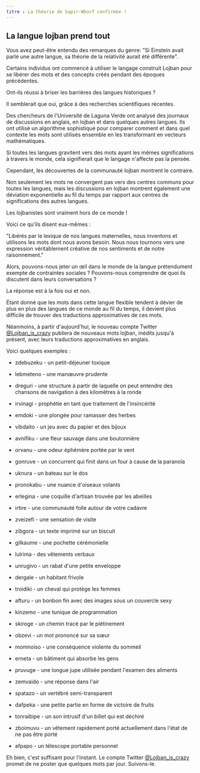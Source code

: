 ```yaml
---
titre : La théorie de Sapir-Whorf confirmée !
---
```


## La langue lojban prend tout

Vous avez peut-être entendu des remarques du genre: "Si Einstein avait parlé une autre langue, sa théorie de la relativité aurait été différente".

Certains individus ont commencé à utiliser le langage construit Lojban pour se libérer des mots et des concepts créés pendant des époques précédentes.

Ont-ils réussi à briser les barrières des langues historiques ?

Il semblerait que oui, grâce à des recherches scientifiques récentes.

Des chercheurs de l'Université de Laguna Verde ont analysé des journaux de discussions en anglais, en lojban et dans quelques autres langues. Ils ont utilisé un algorithme sophistiqué pour comparer comment et dans quel contexte les mots sont utilisés ensemble en les transformant en vecteurs mathématiques.

Si toutes les langues gravitent vers des mots ayant les mêmes significations à travers le monde, cela signifierait que le langage n'affecte pas la pensée.

Cependant, les découvertes de la communauté lojban montrent le contraire.

Non seulement les mots ne convergent pas vers des centres communs pour toutes les langues, mais les discussions en lojban montrent également une déviation exponentielle au fil du temps par rapport aux centres de significations des autres langues.

Les lojbanistes sont vraiment hors de ce monde !

Voici ce qu'ils disent eux-mêmes :

"Libérés par le lexique de nos langues maternelles, nous inventons et utilisons les mots dont nous avons besoin. Nous nous tournons vers une expression véritablement créative de nos sentiments et de notre raisonnement."

Alors, pouvons-nous jeter un œil dans le monde de la langue prétendument exempte de contraintes sociales ? Pouvons-nous comprendre de quoi ils discutent dans leurs conversations ?

La réponse est à la fois oui et non.

Étant donné que les mots dans cette langue flexible tendent à dévier de plus en plus des langues de ce monde au fil du temps, il devient plus difficile de trouver des traductions approximatives de ces mots.

Néanmoins, à partir d'aujourd'hui, le nouveau compte Twitter [@Lojban_is_crazy](https://twitter.com/LojbanIsCrazy) publiera de nouveaux mots lojban, inédits jusqu'à présent, avec leurs traductions approximatives en anglais.

Voici quelques exemples :

- zdebuzeku - un petit-déjeuner toxique
- lebmeteno - une manœuvre prudente
- dreguri - une structure à partir de laquelle on peut entendre des chansons de navigation à des kilomètres à la ronde
- irvinagi - prophétie en tant que traitement de l'insincérité
- emdoki - une plongée pour ramasser des herbes
- vibdaito - un jeu avec du papier et des bijoux
- avnifiku - une fleur sauvage dans une boutonnière
- orvanu - une odeur éphémère portée par le vent
- gonruve - un concurrent qui finit dans un four à cause de la paranoïa
- uknura - un bateau sur le dos
- pronokabu - une nuance d'oiseaux volants
- erlegina - une coquille d'artisan trouvée par les abeilles
- irtire - une communauté folle autour de votre cadavre
- zveizefi - une sensation de visite
- zibgora - un texte imprimé sur un biscuit
- gilkaume - une pochette cérémonielle
- lulrima - des vêtements verbaux
- unrugivo - un rabat d'une petite enveloppe
- dergale - un habitant frivole
- troidiki - un cheval qui protège les femmes
- afturu - un bonbon fin avec des images sous un couvercle sexy
- kinzemo - une tunique de programmation
- skiroge - un chemin tracé par le piétinement
- obzevi - un mot prononcé sur sa sœur
- momnoiso - une conséquence violente du sommeil
- erneta - un bâtiment qui absorbe les gens
- pruvuge - une longue jupe utilisée pendant l'examen des aliments
- zemvaido - une réponse dans l'air
- spatazo - un vertébré semi-transparent
- dafpeka - une petite partie en forme de victoire de fruits

- tonraibipe - un son intrusif d'un billet qui est déchiré
- zboimuvu - un vêtement rapidement porté actuellement dans l'état de ne pas être porté
- afpapo - un télescope portable personnel

Eh bien, c'est suffisant pour l'instant. Le compte Twitter [@Lojban_is_crazy](https://twitter.com/LojbanIsCrazy) promet de ne poster que quelques mots par jour. Suivons-le.